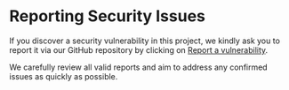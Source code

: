 # Reporting Security Issues

If you discover a security vulnerability in this project, we kindly ask you to report it via our GitHub repository by clicking on [Report a vulnerability](https://github.com/ruciloss/nextex/issues).

We carefully review all valid reports and aim to address any confirmed issues as quickly as possible.
